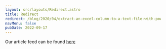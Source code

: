 ```yaml
---
layout: src/layouts/Redirect.astro
title: Redirect
redirect: /blog/2020/04/extract-an-excel-column-to-a-text-file-with-powershell/
navMenu: false
pubDate: 2022-09-17
---
```

<div>
Our article feed can be found <a href="/blog/2020/04/extract-an-excel-column-to-a-text-file-with-powershell/">here</a>
</div>
